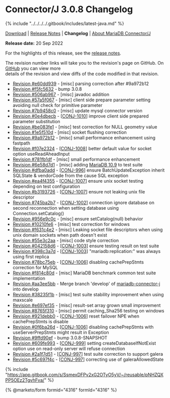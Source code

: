 # Connector/J 3.0.8 Changelog

{% include "../../../../.gitbook/includes/latest-java.md" %}

[Download](https://mariadb.com/downloads/#connectors) | [Release Notes](../../3.0/3.0.8.md) | **Changelog** | [About MariaDB Connector/J](https://app.gitbook.com/s/CjGYMsT2MVP4nd3IyW2L/mariadb-connector-j/about-mariadb-connector-j)

**Release date:** 20 Sep 2022

For the highlights of this release, see the [release notes](../../3.0/3.0.8.md).

The revision number links will take you to the revision's page on GitHub. On [GitHub](https://github.com/MariaDB/mariadb-connector-j) you can view more\
details of the revision and view diffs of the code modified in that revision.

* [Revision #e60dd939](https://github.com/mariadb-corporation/mariadb-connector-j/commit/e60dd939) - \[misc] parsing correction after #9a972b12
* [Revision #f5fc5632](https://github.com/mariadb-corporation/mariadb-connector-j/commit/f5fc5632) - bump 3.0.8
* [Revision #506ab967](https://github.com/mariadb-corporation/mariadb-connector-j/commit/506ab967) - \[misc] javadoc addition
* [Revision #57a5f067](https://github.com/mariadb-corporation/mariadb-connector-j/commit/57a5f067) - \[misc] client side prepare parameter setting avoiding null check for primitive parameter
* [Revision #7b9458c0](https://github.com/mariadb-corporation/mariadb-connector-j/commit/7b9458c0) - \[misc] update mysql connector version
* [Revision #0e4dbecb](https://github.com/mariadb-corporation/mariadb-connector-j/commit/0e4dbecb) - \[[CONJ-1010](https://jira.mariadb.org/browse/CONJ-1010)] improve client side prepared parameter substitution
* [Revision #be083fe1](https://github.com/mariadb-corporation/mariadb-connector-j/commit/be083fe1) - \[misc] test correction for NULL geometry value
* [Revision #1e5f510d](https://github.com/mariadb-corporation/mariadb-connector-j/commit/1e5f510d) - \[misc] socket flushing correction
* [Revision #9a972b12](https://github.com/mariadb-corporation/mariadb-connector-j/commit/9a972b12) - \[misc] small performance enhancement using fastpath
* [Revision #f07e2324](https://github.com/mariadb-corporation/mariadb-connector-j/commit/f07e2324) - \[[CONJ-1008](https://jira.mariadb.org/browse/CONJ-1008)] better default value for socket option useReadAheadInput
* [Revision #781fb1df](https://github.com/mariadb-corporation/mariadb-connector-j/commit/781fb1df) - \[misc] small performance enhancement
* [Revision #6e58d7d1](https://github.com/mariadb-corporation/mariadb-connector-j/commit/6e58d7d1) - \[misc] adding [MariaDB 10.9](../../../../community-server/old-releases/release-notes-mariadb-10-9-series/what-is-mariadb-109.md) to test suite
* [Revision #dfba0add](https://github.com/mariadb-corporation/mariadb-connector-j/commit/dfba0add) - \[[CONJ-996](https://jira.mariadb.org/browse/CONJ-996)] ensure BatchUpdateException inherit SQLState & vendorCode from the cause SQL exception
* [Revision #ea4f4355](https://github.com/mariadb-corporation/mariadb-connector-j/commit/ea4f4355) - \[[CONJ-1007](https://jira.mariadb.org/browse/CONJ-1007)] ensure unix socket testing depending on test configuration
* [Revision #b3193726](https://github.com/mariadb-corporation/mariadb-connector-j/commit/b3193726) - \[[CONJ-1007](https://jira.mariadb.org/browse/CONJ-1007)] ensure not leaking unix file descriptor
* [Revision #745ba2b7](https://github.com/mariadb-corporation/mariadb-connector-j/commit/745ba2b7) - \[[CONJ-1002](https://jira.mariadb.org/browse/CONJ-1002)] connection ignore database on second reconnection when setting database using Connection.setCatalog()
* [Revision #956e9c0c](https://github.com/mariadb-corporation/mariadb-connector-j/commit/956e9c0c) - \[misc] ensure setCatalog(null) behavior
* [Revision #10210fe6](https://github.com/mariadb-corporation/mariadb-connector-j/commit/10210fe6) - \[misc] test correction for windows
* [Revision #f631c4e2](https://github.com/mariadb-corporation/mariadb-connector-j/commit/f631c4e2) - \[misc] Leaking socket file descriptors when using unix domain sockets when path doesn't exist
* [Revision #55e3c2aa](https://github.com/mariadb-corporation/mariadb-connector-j/commit/55e3c2aa) - \[misc] code style correction
* [Revision #042158d6](https://github.com/mariadb-corporation/mariadb-connector-j/commit/042158d6) - \[[CONJ-1003](https://jira.mariadb.org/browse/CONJ-1003)] ensure testing result on test suite
* [Revision #398c3a7d](https://github.com/mariadb-corporation/mariadb-connector-j/commit/398c3a7d) - \[[CONJ-1003](https://jira.mariadb.org/browse/CONJ-1003)] "mariadb:replication:" was always using first replica
* [Revision #78bc75eb](https://github.com/mariadb-corporation/mariadb-connector-j/commit/78bc75eb) - \[[CONJ-1006](https://jira.mariadb.org/browse/CONJ-1006)] disabling cachePrepStmts correction for MySQL
* [Revision #f814c80d](https://github.com/mariadb-corporation/mariadb-connector-j/commit/f814c80d) - \[misc] MariaDB benchmark common test suite implementation
* [Revision #aa3ee5bb](https://github.com/mariadb-corporation/mariadb-connector-j/commit/aa3ee5bb) - Merge branch 'develop' of [mariadb-connector-j](https://github.com/mariadb-corporation/mariadb-connector-j) into develop
* [Revision #38235f1b](https://github.com/mariadb-corporation/mariadb-connector-j/commit/38235f1b) - \[misc] test suite stability improvement when using maxscale
* [Revision #e697ef35](https://github.com/mariadb-corporation/mariadb-connector-j/commit/e697ef35) - \[misc] result-set array grown small improvement
* [Revision #8765f310](https://github.com/mariadb-corporation/mariadb-connector-j/commit/8765f310) - \[misc] permit caching\_Sha256 testing on windows
* [Revision #921debb0](https://github.com/mariadb-corporation/mariadb-connector-j/commit/921debb0) - \[[CONJ-1006](https://jira.mariadb.org/browse/CONJ-1006)] reset failover NPE when cachePrepStmts is disable
* [Revision #0f6ba26d](https://github.com/mariadb-corporation/mariadb-connector-j/commit/0f6ba26d) - \[[CONJ-1006](https://jira.mariadb.org/browse/CONJ-1006)] disabling cachePrepStmts with useServerPrepStmts might result in Exception
* [Revision #9ffd90ef](https://github.com/mariadb-corporation/mariadb-connector-j/commit/9ffd90ef) - bump 3.0.8-SNAPSHOT
* [Revision #609fe993](https://github.com/mariadb-corporation/mariadb-connector-j/commit/609fe993) - \[[CONJ-999](https://jira.mariadb.org/browse/CONJ-999)] setting createDatabaseIfNotExist option use on read-only server will refuse connection
* [Revision #2a1f7d51](https://github.com/mariadb-corporation/mariadb-connector-j/commit/2a1f7d51) - \[[CONJ-997](https://jira.mariadb.org/browse/CONJ-997)] test suite correction to support galera
* [Revision #5c697f4c](https://github.com/mariadb-corporation/mariadb-connector-j/commit/5c697f4c) - \[[CONJ-997](https://jira.mariadb.org/browse/CONJ-997)] correcting use of galeraAllowedState

{% include "https://app.gitbook.com/s/SsmexDFPv2xG2OTyO5yV/~/reusable/pNHZQXPP5OEz2TgvhFva/" %}

{% @marketo/form formid="4316" formId="4316" %}
